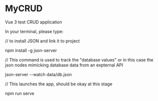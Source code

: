# MyCRUD
Vue 3 test CRUD application

In your terminal, please type:

// to install JSON and link it to project

npm install -g json-server


// This command is used to track the "database values" or in this case the json nodes mimicking database data from an expternal API

json-server --watch data/db.json


// This launches the app, should be okay at this stage

npm run serve

